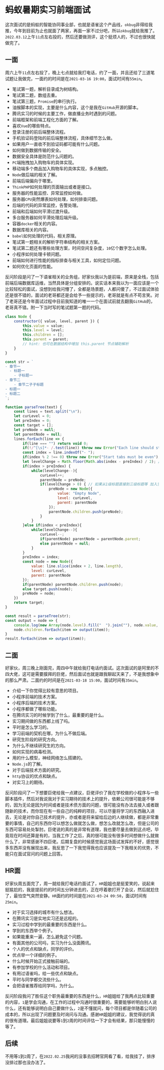 # 蚂蚁暑期实习前端面试
这次面试的是蚂蚁的智能协同事业部，也就是语雀这个产品线，`okbug`非得给我推，今年到目前为止也就面了两家，再面一家不过分吧，所以`okbug`就给我推了。`2022.03.12`上午`11`点左右投的，然后还要做测评，这个挺烦人的，不过也很快就做完了。

## 一面
周六上午`11`点左右投了，晚上七点就给我打电话，约了一面，并且还给了三道笔试题让我做完，一面约的时间是在`2021-03-16 19:00`，面试时间有`55min`。

* 笔试第一题，解析目录成为树结构。
* 笔试第二题，数组去重。
* 笔试第三题，`Promise`的串行执行。
* 油猴脚本的实现，主要是什么内容，这个是我在`GitHub`开源的脚本。
* 腾讯实习的时候的主要工作，做直播业务时遇到的问题。
* 前端框架和前端工程化方面的了解。
* 喜欢`Vue`的哪些特点。
* 登录注册的前后端整体流程。
* 手机验证码登陆的前后端整体流程，具体细节怎么做。
* 如果用户一直收不到验证码都可能有什么问题。
* 如何做到数据传输的安全。
* 数据安全具体是防范什么问题的。
* `PC`端拖拽加入购物车的具体实现。
* 移动端多个商品加入购物车的具体实现，多点触控。
* `Node`做后端的相关了解。
* 前端后端偏向于哪里。
* `ThinkPHP`如何处理的页面输出或者是接口。
* 服务器的性能监控、异常监控如何做。
* 服务器`CPU`突然爆表如何处理，如何排查问题。
* 后端的代码的异常监控，告警处理。
* 前端和后端如何平滑过渡升级。
* 多台服务器如何平滑处理后端升级。
* 容器`docker`相关的内容。
* 数据库相关的内容。
* `babel`如何处理的代码，相关原理。
* 笔试第一题相关的解析字符串结构的相关方案。
* 笔试第二题还有哪些处理方案，时间空间复杂度，`10`亿个数字怎么处理。
* 小程序如何处理卡顿问题。
* 前端如何进行性能的指标排查与相关工具，如何定位问题。
* 如何优化页面的性能。

反问阶段是问了一下语雀相关的业务组，好家伙我以为是前端，原来是全栈，包括前端后端数据库运维，当然具体是分组安排的。说实话本来我以为一面应该是一个比较轻松的面试，没想到给我问懵了，全都是场景题，人都问傻了，不过面试体验还是很不错的，面试的老哥都还是会给予一些提示的，老哥就是有点不苟言笑。对了老哥还是今年面试过程中目前我知道的唯一一个在面试前就去翻我`GitHub`的，老哥真不错。附一下当时写的笔试题第一题的代码。

```javascript
class Node {
    constructor({ value, level, parent }) {
        this.value = value;
        this.level = level;
        this.children = [];
        this.parent = parent;
        // hint: 也可在数据结构中增加 this.parent 节点辅助解析
    }
}

const str = `
- 章节一
  - 标题一
    - 子标题一
- 章节二
    - 章节二子子标题
- 标题一
- 标题二
`;

function parseTree(text) {
    const lines = text.split("\n");
    let curLevel = 0;
    let preIndex = 0;
    const target = [];
    let preNode = null;
    let parentNode = null;
    lines.forEach(line => {
        if(line === "") return void 0;
        if(!/^[\s]*- /.test(line)) throw new Error("Each line should start with - ");
        const index = line.indexOf("- ");
        if(index % 2 !== 0) throw new Error("Start tabs must be even");
        let levelChange = Math.floor(Math.abs(index - preIndex) / 2); // 层级变动
        if(index > preIndex) {
            while(levelChange--){
                curLevel++;
                parentNode = preNode;
                if(levelChange > 0) { // 如果从1级标题直接到三级标题等 加入空节点
                    preNode = new Node({
                        value: "Empty Node",
                        level: curLevel,
                        parent: parentNode
                    });
                    parentNode.children.push(preNode);
                }
            }
        }else if(index < preIndex){
            while(levelChange--){
                curLevel--;
                if(parentNode) parentNode = parentNode.parent;
                else parentNode = null;
            }
        } 
        preIndex = index;
        const node = new Node({
            value: line.slice(index + 2, line.length), 
            level: curLevel, 
            parent: parentNode
        });
        if(parentNode) parentNode.children.push(node);
        else target.push(node);
        preNode = node;
    })
    return target;
}

const result = parseTree(str);
const output = node => {
    console.log(new Array(node.level).fill("  ").join(""), node.value, node.level);
    node.children.forEach(item => output(item));
}
result.forEach(item => output(item));
```

## 二面
好家伙，周三晚上刚面完，周四中午就给我打电话约面试。这次面试的是阿里的不四大佬，这可是需要膜拜的巨佬，然后面试也就是跟我聊起天来了，不是我想象中的那么严肃。二面约的时间是在`2021-03-18 15:00`，面试时间有`35min`。

* 介绍一下你觉得比较有意思的项目。
* 小程序前端的技术方案。
* 小程序后端的技术方案。
* 小程序都做了哪些功能。
* 在腾讯实习的时候学到了什么，最重要的是什么。
* 实习期间做的东西都上线了吗。
* 平时是怎么学习的。
* 学习前端的契机在哪，为什么不做后端。
* 研究生阶段的研究方向。
* 为什么不继续研究生的方向。
* 如何实现的病毒检测。
* 用的什么模型，神经网络怎么搭建的。
* `Node.js`的了解。
* 对于后端技术方面的研究。
* `http`协议的优点和缺点。
* 对实习上的期待。

反问阶段问了一下想要巨佬给我一点建议，巨佬评价了我在学校做的小程序与一些脚本插件，然后对我说我对于实习期待的技术上的提升，依赖公司很可能是不够的，因为无论是因为时间或者是技术债方面的问题，很可能没有办法去接入或者跟随新的技术，而你现在有一些自己的纯粹的项目，可以尽量将学习的东西融入进去，无论是对你自己技术的提升，亦或者是将来留给后边的人继续做，都是非常重要的事情，自己的东西你可以想怎么做就怎么做，想怎么改就怎么改，但是公司的东西可容易处处掣肘。巨佬说的真的是非常有道理，我也要尽量去做到这点吧，毕竟现在时间还算是有的，当我工作了之后，真的很可能没有很多时间想做什么就做什么了，非常感谢不四巨佬。后期复盘的时候感觉我这场面试发挥的不好，感觉很多东西并没有展现出来，我反思了一下我觉得我也应该提及一下我相关的优势，不能只在面试官问的问题上回答。

## HR面
好家伙周五面完了，周一就给我打电话约面试了，`HR`姐姐也是挺爱笑的，说起来挺尴尬的，我是提前约的时间五分钟进去的，正在哼着歌打开了会议，然后就尬住了，最怕空气突然安静。`HR`面约的时间是在`2021-03-24 09:50`，面试时间有`25min`。

* 对于实习选择的城市有什么想法。
* 在腾讯实习是实地实习还是远程的。
* 实习过程中学到的最重要的东西是什么。
* 学到的东西举个例子。
* 如果能重来一遍，怎么避免这个问题。
* 有面其他的公司吗，实习为什么没面腾讯。
* 个人的优点和缺点，同学的评价。
* 优点举一个详细的例子。
* 什么时候开始正式接触前端的。
* 有参加学校的什么活动和项目。
* 有用过语雀吗，给一些优点和缺点。
* 平时与同学都交流些什么。
* 会把语雀推荐给同学吗，为什么。

反问阶段我问了胜任这个职务最重要的东西是什么，`HR`姐姐给了我两点比较重要的内容，`1`是学会沟通，在工作的过程中沟通时很重要的，需要能够听明白别人说什么，还有能够说明白自己要做什么，`2`是不懂就问，每个项目都是伴随着公司的成本的，所以出现了问题要及时询问与沟通。感谢`HR`姐姐的建议，我觉得说的真的很有道理。最后姐姐说要等`1`到`2`周的时间评估一下才会有结果，那只能慢慢的等了。

## 后续
不用等`1`到`2`周了，在`2022.02.25`我闲的没事去招聘官网看了看，给我挂了，排序没排过那也没办法了。
